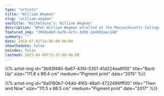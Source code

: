 ```yaml
---
type: "artists"
title: "William Wegman"
slug: "william-wegman"
seoTitle: "Wilhelmina’s: William Wegman"
description: "When William Wegman enrolled at the Massachusetts College of Art in 1965, his aim was to paint. Dubbed “Bill the Painter” in high school, he considered himself as such. But, in the late 1960s, when the death of painting was announced, the freshly graduated artist abandoned the medium: “I wanted to be alive, so I stopped”. It is thus as a conceptual artist, a pioneer of video art, that he began his work in California. He then moved to New York, where he pursued video and photography. In 1969, Harald Szeeman invited him to participate in the seminal When Attitudes Become Form exhibition. In the early 1970s, Wegman collaborates with his first Weimaraner dog, Man Ray; together they became famous. Bill and Man Ray play around with everyday items, this playful aspect becoming essential. The work is a “shared recreational activity”. They explore ideas of metamorphosis, anthropomorphism. Dogs become cats, houseplants, they merge with the scenery… Humanity is central to these images, William Wegman and his dogs deride our mannerisms and appearance with a subtle and compelling humor. In 1978, the artist is invited to test out the brand new Polaroid camera, the 20×24 format, a large format darkroom of which only six models were produced. From this moment on, Man Ray, followed by Fay Ray, are ubiquitous: Vogue, Sesame Street, The New Yorker, Saturday Night Live… Despite his early claims, William Wegman never truly abandoned painting, “a secret vice”. As early as 1982, when Man Ray passed away, he took up the paintbrush again to depict landscapes and architectures. Since the 1990s, he has completed over 400 paintings, using his huge postcards collection to guide his painting towards new and unexpected directions. This ongoing series is parallel to other paintings in which architecture, words, humor, etc., demonstrate the plurality of William Wegmanʼs trajectories since the 1970s. Many retrospective exhibitions have been organized surrounding his oeuvre in Europe, in Asia, and in the United States; his works have entered the collections of major museums such as the MET, the MoMA, the Whitney Museum, the San Fransisco Museum of Modern Art, the Centre Georges Pompidou, etc."
featured_img: "2968a48d-bafb-4cfc-3d9b-2a4992aec100"
summary: ""
date: 2014-07-01T14:00:00-06:00
showthedate: false
noindex: false
lastmod: 2023-04-06T15:37:00-06:00
---
```

{{% artist-img id="3b93f485-8a67-43f4-5351-41d224ea8f00" title="Back Up" size="111.8 x 86.4 cm" medium="Pigment print" date="2015" %}}

{{% artist-img id="6a0160b7-04dd-4f65-48a0-4722496fff00" title="Then and Now" size="111.5 x 86.5 cm" medium="Pigment print" date="2017" %}}
